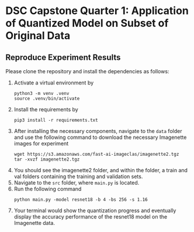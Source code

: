 # DSC Capstone Quarter 1: Application of Quantized Model on Subset of Original Data

## Reproduce Experiment Results
Please clone the repository and install the dependencies as follows:
1. Activate a virtual environment by
   ```
   python3 -m venv .venv
   source .venv/bin/activate
   ```
2. Install the requirements by
   ```
   pip3 install -r requirements.txt
   ```
3. After installing the necessary components, navigate to the `data` folder and use the following command to download the necessary Imagenette images for experiment
   ```
   wget https://s3.amazonaws.com/fast-ai-imageclas/imagenette2.tgz
   tar -xvzf imagenette2.tgz
   ```
4. You should see the imagenette2 folder, and within the folder, a train and val folders containing the training and validation sets.
5. Navigate to the `src` folder, where `main.py` is located.
6. Run the following command
   ```
   python main.py -model resnet18 -b 4 -bs 256 -s 1.16
   ```
7. Your terminal would show the quantization progress and eventually display the accuracy performance of the resnet18 model on the Imagenette data.
